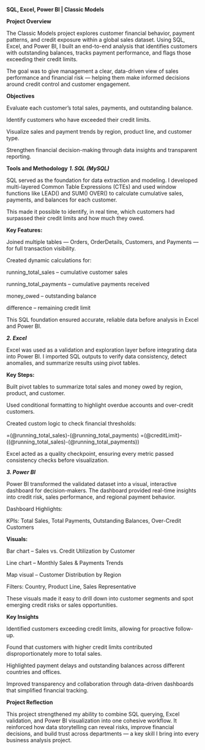 **SQL, Excel, Power BI | Classic Models**

**Project Overview**

The Classic Models project explores customer financial behavior, payment patterns, and credit exposure within a global sales dataset.
Using SQL, Excel, and Power BI, I built an end-to-end analysis that identifies customers with outstanding balances, tracks payment performance, and flags those exceeding their credit limits.

The goal was to give management a clear, data-driven view of sales performance and financial risk — helping them make informed decisions around credit control and customer engagement.

**Objectives**

Evaluate each customer’s total sales, payments, and outstanding balance.

Identify customers who have exceeded their credit limits.

Visualize sales and payment trends by region, product line, and customer type.

Strengthen financial decision-making through data insights and transparent reporting.

**Tools and Methodology**
***1. SQL (MySQL)***

SQL served as the foundation for data extraction and modeling.
I developed multi-layered Common Table Expressions (CTEs) and used window functions like LEAD() and SUM() OVER() to calculate cumulative sales, payments, and balances for each customer.

This made it possible to identify, in real time, which customers had surpassed their credit limits and how much they owed.

**Key Features:**

Joined multiple tables — Orders, OrderDetails, Customers, and Payments — for full transaction visibility.

Created dynamic calculations for:

running_total_sales – cumulative customer sales

running_total_payments – cumulative payments received

money_owed – outstanding balance

difference – remaining credit limit

This SQL foundation ensured accurate, reliable data before analysis in Excel and Power BI.

***2. Excel***

Excel was used as a validation and exploration layer before integrating data into Power BI.
I imported SQL outputs to verify data consistency, detect anomalies, and summarize results using pivot tables.

**Key Steps:**

Built pivot tables to summarize total sales and money owed by region, product, and customer.

Used conditional formatting to highlight overdue accounts and over-credit customers.

Created custom logic to check financial thresholds:

=(@running_total_sales)-(@running_total_payments)
=(@creditLimit)-((@running_total_sales)-(@running_total_payments))


Excel acted as a quality checkpoint, ensuring every metric passed consistency checks before visualization.

***3. Power BI***

Power BI transformed the validated dataset into a visual, interactive dashboard for decision-makers.
The dashboard provided real-time insights into credit risk, sales performance, and regional payment behavior.

Dashboard Highlights:

KPIs: Total Sales, Total Payments, Outstanding Balances, Over-Credit Customers

**Visuals:**

Bar chart – Sales vs. Credit Utilization by Customer

Line chart – Monthly Sales & Payments Trends

Map visual – Customer Distribution by Region

Filters: Country, Product Line, Sales Representative

These visuals made it easy to drill down into customer segments and spot emerging credit risks or sales opportunities.

**Key Insights**

Identified customers exceeding credit limits, allowing for proactive follow-up.

Found that customers with higher credit limits contributed disproportionately more to total sales.

Highlighted payment delays and outstanding balances across different countries and offices.

Improved transparency and collaboration through data-driven dashboards that simplified financial tracking.

**Project Reflection**

This project strengthened my ability to combine SQL querying, Excel validation, and Power BI visualization into one cohesive workflow.
It reinforced how data storytelling can reveal risks, improve financial decisions, and build trust across departments — a key skill I bring into every business analysis project.
